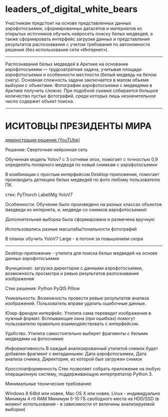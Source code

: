 # leaders_of_digital_white_bears

Участникам предстоит на основе представленных данных аэрофотосъемки, сформированных датасетов и материалов из открытых источников обучить нейросеть поиску белых медведей, а также сформировать интерфейс загрузки данных и представления результатов распознавания с учетом требования по автономности решения (без использования сети «Интернет»). 

----------------------------------------------

Распознавание белых медведей в Арктике на основании аэрофотосъемки — трудозатратная задача, учитывая площади аэрофотосъемки и особенности местности (белый медведь на белом снегу). Основная сложность задачи заключается в малом объеме выборки с объектами. Фотографии аэрофотосъемки с медведями в Арктике получить сложно. При подобной съемке собирается большое количество пустых фотографий, среди которых лишь незначительное число содержит объект поиска. 

----------------------------------------------

# ИСИТОВЦЫ ПРЕЗИДЕНТЫ МИРА

[демонстрация решения (YouTUbe)](https://youtu.be/XeqTdsFTw_A)

Решение:
Сверточная нейронная сеть
 
Обученная модель Yolov7 с 3 сотнями эпох, помогает с точностью 0,9 определять полярного медведя по новый снимкам с аэрофотосъемки
 
В комбинации с простым интерфейсом Desktop-приложения, помогает производить детекцию белых медведей по фото любому пользователю ПК.
 
 
стек:
PyThorch
LabelIMg
YoloV7
 
Особенности:
Обучение было произведено на разных классах объектов (медведи из интернета, и, медведи со снимков аэрофотосъемки)
 
Дополнительная выборка была сформирована и размечена вручную
 
Использовались разные масштабы/тональности фотографий
 
В планах обучить YoloV7 Large - в погоня за повышением скора
 
----------------------------------------------
 
Desktop-приложение - утилита для поиска белых медведей на основе данных аэрофотосъемки
 
Функционал:
загрузка директории с данными аэрофотосъемки,
возможность просмотра и ревью результатов разпознавания изображения
 
Стек решения:
Python
PyQt5
Pillow
 
Уникальность: 
Возможность провести ревью результатов анализа изображений. Пользователь вправе удалить ошибочные данные.
 
Юзер-френдли интерфейс. 
Утилита сама переведет изображения в нужный формат. 
Всплывающие окна (при ошибках) помогут пользователю правильно взаимодействовать с интерфейсом.
 
Удобство.
Утилита самостоятельно выберет фрагменты с белыми медведями на фотоснимке
 
Информативность
В каждый анализированный утилитой снимок будет добавлен фрагмент с метаданными: 
Дата аэрофотосъемки, 
Дата анализа снимка, 
Директория, из которой был загружен снимок
 
Кроссплатформенность
Стек позволяет собрать приложение на любую операционную систему, поддерживающую интерпретатор Python 3.
 
Минимальные технические требования:
 
Windows 8 64bit или новее, Mac OS X или новее, Linux - индивидуально
Минимум 4 гб RAM
Минимум 5-10 ГБ свободного места на HDD/SSD (в момент использования - в зависимости от величины анализируемой выборки)

